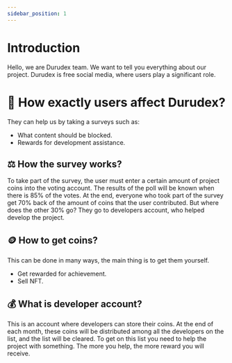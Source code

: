 ```yaml
---
sidebar_position: 1
---
```


# Introduction

Hello, we are Durudex team. We want to tell you everything about our project. Durudex is free social media, 
where users play a significant role.

# 🤔 How exactly users affect Durudex?

They can help us by taking a surveys such as:

- What content should be blocked.
- Rewards for development assistance.

## ⚖️ How the survey works?

To take part of the survey, the user must enter a certain amount of project coins into the voting account. 
The results of the poll will be known when there is 85% of the votes. At the end, everyone who took part of 
the survey get 70% back of the amount of coins that the user contributed. But where does the other 30% go? 
They go to developers account, who helped develop the project.

## 🪙 How to get coins?

This can be done in many ways, the main thing is to get them yourself.

- Get rewarded for achievement.
- Sell NFT.

## 💰 What is developer account?

This is an account where developers can store their coins. At the end of each month, these coins will be 
distributed among all the developers on the list, and the list will be cleared. To get on this list you need 
to help the project with something. The more you help, the more reward you will receive.
